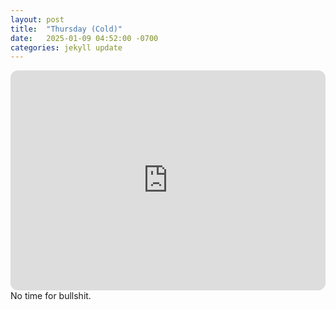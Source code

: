 ```yaml
---
layout: post
title:  "Thursday (Cold)"
date:   2025-01-09 04:52:00 -0700
categories: jekyll update
---
```

<iframe style="border-radius:12px" src="https://open.spotify.com/embed/playlist/5qwlnIMUOmVAGXfzKk9G2M?utm_source=generator" width="100%" height="352" frameBorder="0" allowfullscreen="" allow="autoplay; clipboard-write; encrypted-media; fullscreen; picture-in-picture" loading="lazy"></iframe>
No time for bullshit.

